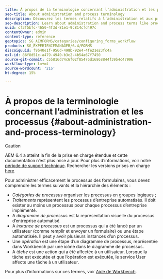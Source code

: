```yaml
---
title: À propos de la terminologie concernant l’administration et les processus
seo-title: About administration and process terminology
description: Découvrez les termes relatifs à l’administration et aux processus, tels que l’instance de processus, le diagramme de processus et le fonctionnement.
seo-description: Learn about administration and process terms like process instance, process diagram and operation.
uuid: cf3f5bfc-4650-4f3d-81e1-9c814cfd497c
contentOwner: admin
content-type: reference
geptopics: SG_AEMFORMS/categories/configuring_forms_workflow
products: SG_EXPERIENCEMANAGER/6.4/FORMS
discoiquuid: f9b40e1f-956d-498b-92e4-4fe21e23fc4a
exl-id: 86f8d51c-a479-4940-b3c2-4b54a67f7450
source-git-commit: c5b816d74c6f02f85476d16868844f39b4c47996
workflow-type: tm+mt
source-wordcount: '216'
ht-degree: 15%

---
```


# À propos de la terminologie concernant l’administration et les processus {#about-administration-and-process-terminology}

>[!CAUTION]
>
>AEM 6.4 a atteint la fin de la prise en charge étendue et cette documentation n’est plus mise à jour. Pour plus d’informations, voir notre [période de support technique](https://helpx.adobe.com/fr/support/programs/eol-matrix.html). Rechercher les versions prises en charge [here](https://experienceleague.adobe.com/docs/?lang=fr).

Pour administrer efficacement le processus des formulaires, vous devez comprendre les termes suivants et la hiérarchie des éléments :

* *Catégories de processus* organiser les processus en groupes logiques ;
* *Traitements* représentent les processus d’entreprise automatisés. Il doit exister au moins un processus pour chaque processus d’entreprise implémenté.
* A *diagramme de processus* est la représentation visuelle du processus d’entreprise automatisé.
* A *instance de processus* est un processus qui a été lancé par un utilisateur (comme remplir et envoyer un formulaire) ou une étape automatisée. Il peut y avoir plusieurs instances d’un processus.
* Une *opération* est une étape d’un diagramme de processus, représentée dans Workbench par une icône dans le diagramme de processus.
* A *tâche* est une action qui a été affectée à un utilisateur. Lorsque la tâche est exécutée et que l’opération est exécutée, le service User affecte une tâche à un utilisateur.

Pour plus d’informations sur ces termes, voir [Aide de Workbench](https://www.adobe.com/go/learn_aemforms_workbench_63_fr).
